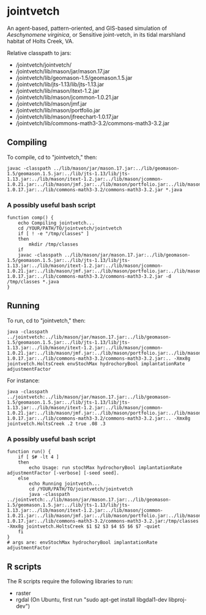 jointvetch
==========
An agent-based, pattern-oriented, and GIS-based simulation of *Aeschynomene virginica*, or Sensitive joint-vetch, in its tidal marshland habitat of Holts Creek, VA.

Relative classpath to jars: 

* /jointvetch/jointvetch/
* /jointvetch/lib/mason/jar/mason.17.jar
* /jointvetch/lib/geomason-1.5/geomason.1.5.jar
* /jointvetch/lib/jts-1.13/lib/jts-1.13.jar
* /jointvetch/lib/mason/itext-1.2.jar
* /jointvetch/lib/mason/jcommon-1.0.21.jar
* /jointvetch/lib/mason/jmf.jar
* /jointvetch/lib/mason/portfolio.jar
* /jointvetch/lib/mason/jfreechart-1.0.17.jar
* /jointvetch/lib/commons-math3-3.2/commons-math3-3.2.jar



## Compiling

To compile, cd to "jointvetch," then:

```
javac -classpath ../lib/mason/jar/mason.17.jar:../lib/geomason-1.5/geomason.1.5.jar:../lib/jts-1.13/lib/jts-1.13.jar:../lib/mason/itext-1.2.jar:../lib/mason/jcommon-1.0.21.jar:../lib/mason/jmf.jar:../lib/mason/portfolio.jar:../lib/mason/jfreechart-1.0.17.jar:../lib/commons-math3-3.2/commons-math3-3.2.jar *.java
```

### A possibly useful bash script

```
function comp() {
    echo Compiling jointvetch...
    cd /YOUR/PATH/TO/jointvetch/jointvetch
    if [ ! -e "/tmp/classes" ]
    then
        mkdir /tmp/classes
    if
    javac -classpath ../lib/mason/jar/mason.17.jar:../lib/geomason-1.5/geomason.1.5.jar:../lib/jts-1.13/lib/jts-1.13.jar:../lib/mason/itext-1.2.jar:../lib/mason/jcommon-1.0.21.jar:../lib/mason/jmf.jar:../lib/mason/portfolio.jar:../lib/mason/jfreechart-1.0.17.jar:../lib/commons-math3-3.2/commons-math3-3.2.jar -d /tmp/classes *.java
}
```

## Running

To run, cd to "jointvetch," then:

```
java -classpath ../jointvetch:../lib/mason/jar/mason.17.jar:../lib/geomason-1.5/geomason.1.5.jar:../lib/jts-1.13/lib/jts-1.13.jar:../lib/mason/itext-1.2.jar:../lib/mason/jcommon-1.0.21.jar:../lib/mason/jmf.jar:../lib/mason/portfolio.jar:../lib/mason/jfreechart-1.0.17.jar:../lib/commons-math3-3.2/commons-math3-3.2.jar:.. -Xmx8g jointvetch.HoltsCreek envStochMax hydrochoryBool implantationRate adjustmentFactor
```

For instance:

```
java -classpath ../jointvetch:../lib/mason/jar/mason.17.jar:../lib/geomason-1.5/geomason.1.5.jar:../lib/jts-1.13/lib/jts-1.13.jar:../lib/mason/itext-1.2.jar:../lib/mason/jcommon-1.0.21.jar:../lib/mason/jmf.jar:../lib/mason/portfolio.jar:../lib/mason/jfreechart-1.0.17.jar:../lib/commons-math3-3.2/commons-math3-3.2.jar:.. -Xmx8g jointvetch.HoltsCreek .2 true .08 .3
```


### A possibly useful bash script

```
function run() {
    if [ $# -lt 4 ]
    then
        echo Usage: run stochMax hydrochoryBool implantationRate adjustmentFactor [-verbose] [-seed seed].
    else
        echo Running jointvetch...
        cd /YOUR/PATH/TO/jointvetch/jointvetch
        java -classpath ../jointvetch:../lib/mason/jar/mason.17.jar:../lib/geomason-1.5/geomason.1.5.jar:../lib/jts-1.13/lib/jts-1.13.jar:../lib/mason/itext-1.2.jar:../lib/mason/jcommon-1.0.21.jar:../lib/mason/jmf.jar:../lib/mason/portfolio.jar:../lib/mason/jfreechart-1.0.17.jar:../lib/commons-math3-3.2/commons-math3-3.2.jar:/tmp/classes -Xmx8g jointvetch.HoltsCreek $1 $2 $3 $4 $5 $6 $7 -quiet
    fi
}
# args are: envStochMax hydrochoryBool implantationRate adjustmentFactor
```




## R scripts

The R scripts require the following libraries to run:
* raster
* rgdal (On Ubuntu, first run "sudo apt-get install libgdal1-dev libproj-dev")


